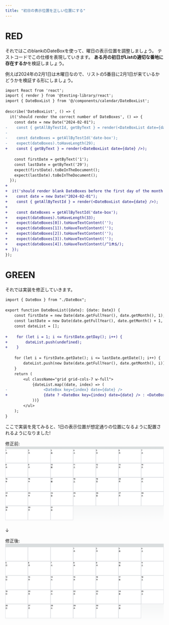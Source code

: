 ```yaml
---
title: "初日の表示位置を正しい位置にする"
---
```



# RED

それではこのblankのDateBoxを使って、曜日の表示位置を調整しましょう。
テストコードでこの仕様を表現していきます。
**ある月の初日がListの適切な番地に存在するか**を検証しましょう。

例えば2024年の2月1日は木曜日なので、リストの5番目に2月1日が来ているかどうかを検証する形にしましょう。


```diff ts:__tests__/components/calendar/DateBoxList.spec.tsx
import React from 'react';
import { render } from '@testing-library/react';
import { DateBoxList } from '@/components/calendar/DateBoxList';

describe('DateBoxList', () => {
  it('should render the correct number of DateBoxes', () => {
    const date = new Date("2024-02-01");
-    const { getAllByTestId, getByText } = render(<DateBoxList date={date} />);
-
-    const dateBoxes = getAllByTestId('date-box');
-    expect(dateBoxes).toHaveLength(29);
+    const { getByText } = render(<DateBoxList date={date} />);

    const firstDate = getByText('1');
    const lastDate = getByText('29');
    expect(firstDate).toBeInTheDocument();
    expect(lastDate).toBeInTheDocument();
  });
+
+  it('should render blank DateBoxes before the first day of the month', () => {
+    const date = new Date("2024-02-01");
+    const { getAllByTestId } = render(<DateBoxList date={date} />);
+
+    const dateBoxes = getAllByTestId('date-box');
+    expect(dateBoxes).toHaveLength(33);
+    expect(dateBoxes[0]).toHaveTextContent('');
+    expect(dateBoxes[1]).toHaveTextContent('');
+    expect(dateBoxes[2]).toHaveTextContent('');
+    expect(dateBoxes[3]).toHaveTextContent('');
+    expect(dateBoxes[4]).toHaveTextContent(/^1木$/);
+  });
});
```

# GREEN

それでは実装を修正していきます。


```diff ts:components/calendar/DateBoxList.tsx
import { DateBox } from "./DateBox";

export function DateBoxList({date}: {date: Date}) {
    const firstDate = new Date(date.getFullYear(), date.getMonth(), 1);
    const lastDate = new Date(date.getFullYear(), date.getMonth() + 1, 0);
    const dateList = [];

+    for (let i = 1; i <= firstDate.getDay(); i++) {
+        dateList.push(undefined);
+    }

    for (let i = firstDate.getDate(); i <= lastDate.getDate(); i++) {
        dateList.push(new Date(date.getFullYear(), date.getMonth(), i));
    }
    return (
        <ul className="grid grid-cols-7 w-full">
            {dateList.map((date, index) => (
-                <DateBox key={index} date={date} />
+                {date ? <DateBox key={index} date={date} /> : <DateBox key={index} blank />}
            ))}
        </ul>
    );
}
```


ここで実装を見てみると、1日の表示位置が想定通りの位置になるように配置されるようになりました!

修正前:
![修正前](/images/7d6ab272d3e8ab/wrong_datelist.png)

↓

修正後:
![修正後](/images/7d6ab272d3e8ab/collect_datelist.png)